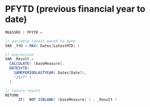 # PFYTD (previous financial year to date)

```c#
MEASURE | PFYTD = 

// variable latest month to date
VAR _YtD = MAX( Dates[LatestMTD] )

// expression
VAR _Result = 
  CALCULATE( [baseMeasure], 
  DATESYTD( 
    SAMEPERIODLASTYEAR( Dates[Date]), 
    "31/7" )
  )

// return result
RETURN
      IF(  NOT ISBLANK( [baseMeasure] ) , _Result )
```
